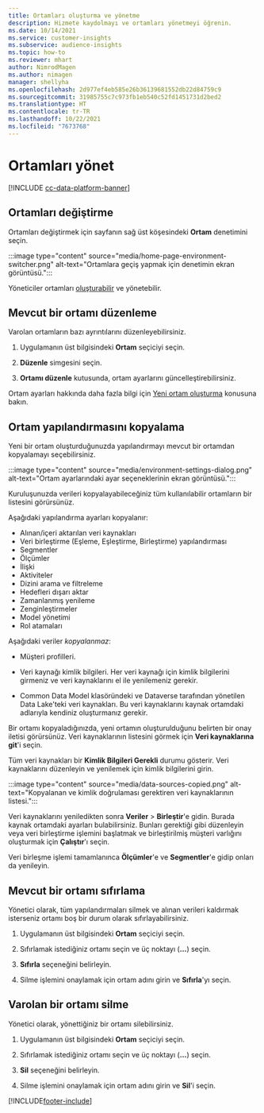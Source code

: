 ```yaml
---
title: Ortamları oluşturma ve yönetme
description: Hizmete kaydolmayı ve ortamları yönetmeyi öğrenin.
ms.date: 10/14/2021
ms.service: customer-insights
ms.subservice: audience-insights
ms.topic: how-to
ms.reviewer: mhart
author: NimrodMagen
ms.author: nimagen
manager: shellyha
ms.openlocfilehash: 2d977ef4eb585e26b36139681552db22d84759c9
ms.sourcegitcommit: 31985755c7c973fb1eb540c52fd1451731d2bed2
ms.translationtype: HT
ms.contentlocale: tr-TR
ms.lasthandoff: 10/22/2021
ms.locfileid: "7673768"
---
```

# <a name="manage-environments"></a>Ortamları yönet

[!INCLUDE [cc-data-platform-banner](../includes/cc-data-platform-banner.md)]

## <a name="switch-environments"></a>Ortamları değiştirme

Ortamları değiştirmek için sayfanın sağ üst köşesindeki **Ortam** denetimini seçin.

:::image type="content" source="media/home-page-environment-switcher.png" alt-text="Ortamlara geçiş yapmak için denetimin ekran görüntüsü.":::

Yöneticiler ortamları [oluşturabilir](create-environment.md) ve yönetebilir.

## <a name="edit-an-existing-environment"></a>Mevcut bir ortamı düzenleme

Varolan ortamların bazı ayrıntılarını düzenleyebilirsiniz.

1.  Uygulamanın üst bilgisindeki **Ortam** seçiciyi seçin.

2.  **Düzenle** simgesini seçin.

3. **Ortamı düzenle** kutusunda, ortam ayarlarını güncelleştirebilirsiniz.

Ortam ayarları hakkında daha fazla bilgi için [Yeni ortam oluşturma](create-environment.md) konusuna bakın.

## <a name="copy-the-environment-configuration"></a>Ortam yapılandırmasını kopyalama

Yeni bir ortam oluşturduğunuzda yapılandırmayı mevcut bir ortamdan kopyalamayı seçebilirsiniz. 

:::image type="content" source="media/environment-settings-dialog.png" alt-text="Ortam ayarlarındaki ayar seçeneklerinin ekran görüntüsü.":::

Kuruluşunuzda verileri kopyalayabileceğiniz tüm kullanılabilir ortamların bir listesini görürsünüz.

Aşağıdaki yapılandırma ayarları kopyalanır:

- Alınan/içeri aktarılan veri kaynakları
- Veri birleştirme (Eşleme, Eşleştirme, Birleştirme) yapılandırması
- Segmentler
- Ölçümler
- İlişki
- Aktiviteler
- Dizini arama ve filtreleme
- Hedefleri dışarı aktar
- Zamanlanmış yenileme
- Zenginleştirmeler
- Model yönetimi
- Rol atamaları

Aşağıdaki veriler *kopyalanmaz*:

- Müşteri profilleri.
- Veri kaynağı kimlik bilgileri. Her veri kaynağı için kimlik bilgilerini girmeniz ve veri kaynaklarını el ile yenilemeniz gerekir.

- Common Data Model klasöründeki ve Dataverse tarafından yönetilen Data Lake'teki veri kaynakları. Bu veri kaynaklarını kaynak ortamdaki adlarıyla kendiniz oluşturmanız gerekir.

Bir ortamı kopyaladığınızda, yeni ortamın oluşturulduğunu belirten bir onay iletisi görürsünüz. Veri kaynaklarının listesini görmek için **Veri kaynaklarına git**'i seçin.

Tüm veri kaynakları bir **Kimlik Bilgileri Gerekli** durumu gösterir. Veri kaynaklarını düzenleyin ve yenilemek için kimlik bilgilerini girin.

:::image type="content" source="media/data-sources-copied.png" alt-text="Kopyalanan ve kimlik doğrulaması gerektiren veri kaynaklarının listesi.":::

Veri kaynaklarını yeniledikten sonra **Veriler** > **Birleştir**'e gidin. Burada kaynak ortamdaki ayarları bulabilirsiniz. Bunları gerektiği gibi düzenleyin veya veri birleştirme işlemini başlatmak ve birleştirilmiş müşteri varlığını oluşturmak için **Çalıştır**'ı seçin.

Veri birleşme işlemi tamamlanınca **Ölçümler**'e ve **Segmentler**'e gidip onları da yenileyin.

## <a name="reset-an-existing-environment"></a>Mevcut bir ortamı sıfırlama

Yönetici olarak, tüm yapılandırmaları silmek ve alınan verileri kaldırmak isterseniz ortamı boş bir durum olarak sıfırlayabilirsiniz.

1.  Uygulamanın üst bilgisindeki **Ortam** seçiciyi seçin. 

2.  Sıfırlamak istediğiniz ortamı seçin ve üç noktayı (**...**) seçin. 

3. **Sıfırla** seçeneğini belirleyin. 

4.  Silme işlemini onaylamak için ortam adını girin ve **Sıfırla**'yı seçin.

## <a name="delete-an-existing-environment"></a>Varolan bir ortamı silme

Yönetici olarak, yönettiğiniz bir ortamı silebilirsiniz.

1.  Uygulamanın üst bilgisindeki **Ortam** seçiciyi seçin.

2.  Sıfırlamak istediğiniz ortamı seçin ve üç noktayı (**...**) seçin. 

3. **Sil** seçeneğini belirleyin. 

4.  Silme işlemini onaylamak için ortam adını girin ve **Sil**'i seçin.


[!INCLUDE[footer-include](../includes/footer-banner.md)]
